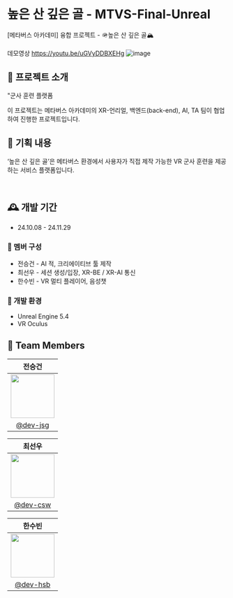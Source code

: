 # 높은 산 깊은 골 - MTVS-Final-Unreal
[메타버스 아카데미] 융합 프로젝트 - 🪖높은 산 깊은 골🏔️ <br><br>
데모영상 https://youtu.be/uGVyDDBXEHg
![image](https://github.com/user-attachments/assets/d42507e1-3fe4-44f3-9072-8ce56f44e728)


## 💫 프로젝트 소개 ##
"군사 훈련 플랫폼 <p>
이 프로젝트는 메타버스 아카데미의 XR-언리얼, 백엔드(back-end), AI, TA 팀이 협업하여 진행한 프로젝트입니다. <br>


## 🚀 기획 내용 ##
‘높은 산 깊은 골’은 메타버스 환경에서 사용자가 직접 제작 가능한 VR 군사 훈련을 제공하는 서비스 플랫폼입니다. <p><br>

## 🕰️ 개발 기간 
* 24.10.08 - 24.11.29

### 🐣 멤버 구성 
- 전승건 - AI 적, 크리에이티브 툴 제작
- 최선우 - 세션 생성/입장, XR-BE / XR-AI 통신
- 한수빈 - VR 멀티 플레이어, 음성챗

### 📢 개발 환경
- Unreal Engine 5.4
- VR Oculus

## :busts_in_silhouette: Team Members ##

|                                               전승건                                              |                                                              
|:-----------------------------------------------------------------------------------------------:|
| <img src = "https://avatars.githubusercontent.com/u/173024446?v=4" width = "100" height = "100"> | 
|                            [@dev-jsg]([https://github.com/JSG0626])                               |


|                                               최선우                                              |                                                              
|:-----------------------------------------------------------------------------------------------:|
| <img src = "https://avatars.githubusercontent.com/u/173024446?v=4" width = "100" height = "100"> | 
|                            [@dev-csw]([https://github.com/sunwchoi])                               |


|                                               한수빈                                              |                                                              
|:-----------------------------------------------------------------------------------------------:|
| <img src = "https://avatars.githubusercontent.com/u/173024446?v=4" width = "100" height = "100"> | 
|                            [@dev-hsb]([https://github.com/so0oppy])                               |
